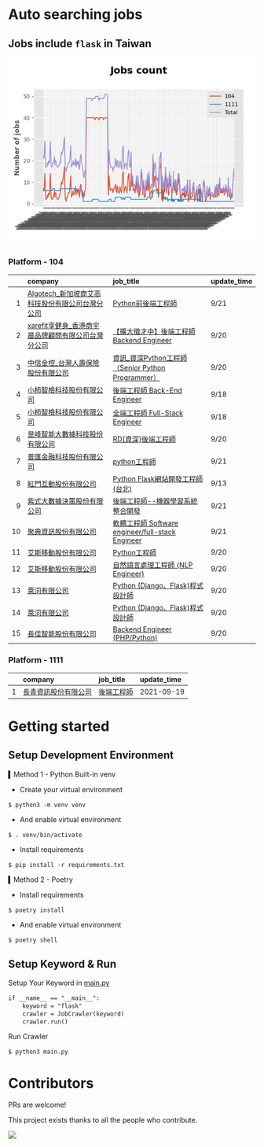 # Auto searching jobs

## Jobs include `flask` in Taiwan 

 ![image](./doc/plot_img.jpg)


### Platform - 104


|    | company                                                                                            | job_title                                                                                               | update_time   |
|---:|:---------------------------------------------------------------------------------------------------|:--------------------------------------------------------------------------------------------------------|:--------------|
|  1 | [Algotech_新加坡商艾高科技股份有限公司台灣分公司](https://www.104.com.tw/company/1a2x6blc6n?jobsource=jolist_c_date)  | [Python前後端工程師](https://www.104.com.tw/job/7duf1?jobsource=jolist_c_date)                                | 9/21          |
|  2 | [xarefit享健身_香港商宇晨品牌顧問有限公司台灣分公司](https://www.104.com.tw/company/1a2x6blkn9?jobsource=jolist_c_date) | [【擴大徵才中】後端工程師 Backend Engineer](https://www.104.com.tw/job/791ud?jobsource=jolist_c_date)               | 9/20          |
|  3 | [中信金控_台灣人壽保險股份有限公司](https://www.104.com.tw/company/1mtr7vs?jobsource=jolist_c_date)                | [資訊_資深Python工程師（Senior Python Programmer）](https://www.104.com.tw/job/77drj?jobsource=jolist_c_date)    | 9/20          |
|  4 | [小柿智檢科技股份有限公司](https://www.104.com.tw/company/1a2x6bl77l?jobsource=jolist_c_date)                  | [後端工程師 Back-End Engineer](https://www.104.com.tw/job/71bmd?jobsource=jolist_c_date)                     | 9/18          |
|  5 | [小柿智檢科技股份有限公司](https://www.104.com.tw/company/1a2x6bl77l?jobsource=jolist_c_date)                  | [全端工程師 Full-Stack Engineer](https://www.104.com.tw/job/71bmz?jobsource=jolist_c_date)                   | 9/18          |
|  6 | [昱峰智能大數據科技股份有限公司](https://www.104.com.tw/company/1a2x6bkbn6?jobsource=jolist_c_date)               | [RD[資深]後端工程師](https://www.104.com.tw/job/5x0lo?jobsource=jolist_c_date)                                 | 9/20          |
|  7 | [普匯金融科技股份有限公司](https://www.104.com.tw/company/1a2x6bkhzg?jobsource=jolist_c_date)                  | [python工程師](https://www.104.com.tw/job/7ark5?jobsource=jolist_c_date)                                   | 9/21          |
|  8 | [紅門互動股份有限公司](https://www.104.com.tw/company/oh4m67k?jobsource=jolist_c_relevance)                  | [Python Flask網站開發工程師(台北)](https://www.104.com.tw/job/6xtfl?jobsource=jolist_c_relevance)                | 9/13          |
|  9 | [紫式大數據決策股份有限公司](https://www.104.com.tw/company/1a2x6bkygn?jobsource=jolist_c_date)                 | [後端工程師--機器學習系統整合開發](https://www.104.com.tw/job/6p2d5?jobsource=jolist_c_date)                           | 9/21          |
| 10 | [聚典資訊股份有限公司](https://www.104.com.tw/company/1a2x6bl0ew?jobsource=jolist_c_date)                    | [軟體工程師 Software engineer/full-stack Engineer](https://www.104.com.tw/job/78evf?jobsource=jolist_c_date) | 9/21          |
| 11 | [艾斯移動股份有限公司](https://www.104.com.tw/company/cv8shww?jobsource=jolist_c_date)                       | [Python工程師](https://www.104.com.tw/job/6nml7?jobsource=jolist_c_date)                                   | 9/20          |
| 12 | [艾斯移動股份有限公司](https://www.104.com.tw/company/cv8shww?jobsource=jolist_c_date)                       | [自然語言處理工程師 (NLP Engineer)](https://www.104.com.tw/job/6nmld?jobsource=jolist_c_date)                    | 9/20          |
| 13 | [萊泀有限公司](https://www.104.com.tw/company/1a2x6blg3t?jobsource=jolist_c_date)                        | [Python (Django、Flask)程式設計師](https://www.104.com.tw/job/7cs5e?jobsource=jolist_c_date)                  | 9/20          |
| 14 | [萊泀有限公司](https://www.104.com.tw/company/1a2x6blg3t?jobsource=jolist_c_relevance)                   | [Python (Django、Flask)程式設計師](https://www.104.com.tw/job/7cs5e?jobsource=jolist_c_relevance)             | 9/20          |
| 15 | [長佳智能股份有限公司](https://www.104.com.tw/company/1a2x6bkoxb?jobsource=jolist_c_date)                    | [Backend Engineer (PHP/Python)](https://www.104.com.tw/job/716px?jobsource=jolist_c_date)               | 9/20          |

### Platform - 1111


|    | company                                              | job_title                                      | update_time   |
|---:|:-----------------------------------------------------|:-----------------------------------------------|:--------------|
|  1 | [長青資訊股份有限公司](https://www.1111.com.tw/corp/71694811/) | [後端工程師](https://www.1111.com.tw/job/85012186/) | 2021-09-19    |



# Getting started
## Setup Development Environment
▍Method 1 - Python Built-in venv

- Create your virtual environment
```
$ python3 -m venv venv
```
- And enable virtual environment
```
$ . venv/bin/activate
```
- Install requirements
```
$ pip install -r requirements.txt 
```

▍Method 2 - Poetry
- Install requirements
```
$ poetry install
```
- And enable virtual environment
```
$ poetry shell
```

## Setup Keyword & Run

Setup Your Keyword in [main.py](./main.py#L88)
```
if __name__ == "__main__":
    keyword = "flask"
    crawler = JobCrawler(keyword)
    crawler.run()
```

Run Crawler
```
$ python3 main.py
```

# Contributors
PRs are welcome!

This project exists thanks to all the people who contribute.

<a href="https://github.com/hsuanchi/auto-search-flask-job/graphs/contributors">
  <img src="https://contrib.rocks/image?repo=hsuanchi/auto-search-flask-job"/>
</a>
